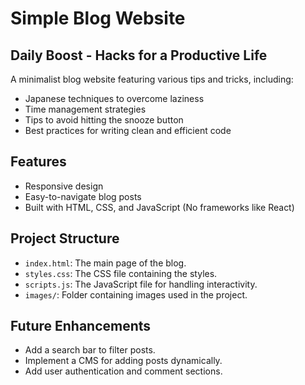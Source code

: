 # Simple Blog Website

## Daily Boost - Hacks for a Productive Life

A minimalist blog website featuring various tips and tricks, including:
- Japanese techniques to overcome laziness
- Time management strategies
- Tips to avoid hitting the snooze button
- Best practices for writing clean and efficient code

## Features
- Responsive design
- Easy-to-navigate blog posts
- Built with HTML, CSS, and JavaScript (No frameworks like React)

## Project Structure
- `index.html`: The main page of the blog.
- `styles.css`: The CSS file containing the styles.
- `scripts.js`: The JavaScript file for handling interactivity.
- `images/`: Folder containing images used in the project.


## Future Enhancements
- Add a search bar to filter posts.
- Implement a CMS for adding posts dynamically.
- Add user authentication and comment sections.
